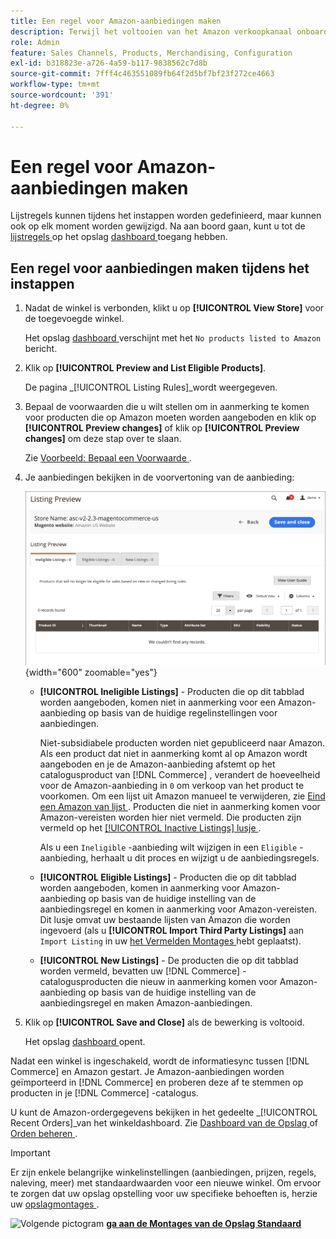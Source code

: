 ```yaml
---
title: Een regel voor Amazon-aanbiedingen maken
description: Terwijl het voltooien van het Amazon verkoopkanaal onboarding proces, creeer de aanvankelijke lijstregels voor het produceren van de lijsten van Amazon voor uw  [!DNL Commerce]  producten.
role: Admin
feature: Sales Channels, Products, Merchandising, Configuration
exl-id: b318823e-a726-4a59-b117-9838562c7d8b
source-git-commit: 7fff4c463551089fb64f2d5bf7bf23f272ce4663
workflow-type: tm+mt
source-wordcount: '391'
ht-degree: 0%

---
```


# Een regel voor Amazon-aanbiedingen maken

Lijstregels kunnen tijdens het instappen worden gedefinieerd, maar kunnen ook op elk moment worden gewijzigd. Na aan boord gaan, kunt u tot de [ lijstregels ](./listing-rules.md) op het opslag [ dashboard ](./amazon-store-dashboard.md) toegang hebben.

## Een regel voor aanbiedingen maken tijdens het instappen

1. Nadat de winkel is verbonden, klikt u op **[!UICONTROL View Store]** voor de toegevoegde winkel.

   Het opslag [ dashboard ](./amazon-store-dashboard.md) verschijnt met het `No products listed to Amazon` bericht.

1. Klik op **[!UICONTROL Preview and List Eligible Products]**.

   De pagina _[!UICONTROL Listing Rules]_wordt weergegeven.

1. Bepaal de voorwaarden die u wilt stellen om in aanmerking te komen voor producten die op Amazon moeten worden aangeboden en klik op **[!UICONTROL Preview changes]** of klik op **[!UICONTROL Preview changes]** om deze stap over te slaan.

   Zie [ Voorbeeld: Bepaal een Voorwaarde ](./ob-define-condition-example.md).

1. Je aanbiedingen bekijken in de voorvertoning van de aanbieding:

   ![ het Lijst voorproef ](assets/amazon-ob-listing-preview.png){width="600" zoomable="yes"}

   - **[!UICONTROL Ineligible Listings]** - Producten die op dit tabblad worden aangeboden, komen niet in aanmerking voor een Amazon-aanbieding op basis van de huidige regelinstellingen voor aanbiedingen.

     Niet-subsidiabele producten worden niet gepubliceerd naar Amazon. Als een product dat niet in aanmerking komt al op Amazon wordt aangeboden en je de Amazon-aanbieding afstemt op het catalogusproduct van [!DNL Commerce] , verandert de hoeveelheid voor de Amazon-aanbieding in `0` om verkoop van het product te voorkomen. Om een lijst uit Amazon manueel te verwijderen, zie [ Eind een Amazon van lijst ](./end-listings-manually.md). Producten die niet in aanmerking komen voor Amazon-vereisten worden hier niet vermeld. Die producten zijn vermeld op het [[!UICONTROL Inactive Listings] lusje ](./inactive-listings.md).

     Als u een `Ineligible` -aanbieding wilt wijzigen in een `Eligible` -aanbieding, herhaalt u dit proces en wijzigt u de aanbiedingsregels.

   - **[!UICONTROL Eligible Listings]** - Producten die op dit tabblad worden aangeboden, komen in aanmerking voor Amazon-aanbieding op basis van de huidige instelling van de aanbiedingsregel en komen in aanmerking voor Amazon-vereisten. Dit lusje omvat uw bestaande lijsten van Amazon die worden ingevoerd (als u **[!UICONTROL Import Third Party Listings]** aan `Import Listing` in uw [ het Vermelden Montages ](./listing-settings.md) hebt geplaatst).

   - **[!UICONTROL New Listings]** - De producten die op dit tabblad worden vermeld, bevatten uw [!DNL Commerce] -catalogusproducten die nieuw in aanmerking komen voor Amazon-aanbieding op basis van de huidige instelling van de aanbiedingsregel en maken Amazon-aanbiedingen.

1. Klik op **[!UICONTROL Save and Close]** als de bewerking is voltooid.

   Het opslag [ dashboard ](./amazon-store-dashboard.md) opent.

Nadat een winkel is ingeschakeld, wordt de informatiesync tussen [!DNL Commerce] en Amazon gestart. Je Amazon-aanbiedingen worden geïmporteerd in [!DNL Commerce] en proberen deze af te stemmen op producten in je [!DNL Commerce] -catalogus.

U kunt de Amazon-ordergegevens bekijken in het gedeelte _[!UICONTROL Recent Orders]_van het winkeldashboard. Zie [ Dashboard van de Opslag ](./amazon-store-dashboard.md) of [ Orden beheren ](./managing-orders.md).

>[!IMPORTANT]
>
>Er zijn enkele belangrijke winkelinstellingen (aanbiedingen, prijzen, regels, naleving, meer) met standaardwaarden voor een nieuwe winkel. Om ervoor te zorgen dat uw opslag opstelling voor uw specifieke behoeften is, herzie uw [ opslagmontages ](./default-store-settings.md).

![ Volgende pictogram ](assets/btn-next.png) [**ga aan de Montages van de Opslag Standaard**](./default-store-settings.md)
